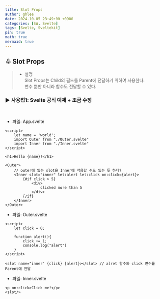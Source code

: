 ```yaml
---
title: Slot Props
author: ghlee
date: 2024-10-05 23:49:00 +0900
categories: [SW, Svelte]
tags: [Svelte, Sveltekit]
pin: true
math: true
mermaid: true
---
```


## ♧ Slot Props

> - 설명  
>   Slot Props는 Child의 필드를 Parent에 전달하기 위하여 사용한다.  
>   변수 뿐만 아니라 함수도 전달할 수 있다.

### ▶ 사용법1: Svelte 공식 예제 + 조금 수정

<br>

- 파일: App.svelte

```svelte
<script>
	let name = 'world';
	import Outer from "./Outer.svelte"
	import Inner from "./Inner.svelte"
</script>

<h1>Hello {name}!</h1>

<Outer>
	// outer에 있는 slot을 Inner에 적용할 수도 있는 듯 하다?
	<Inner slot="inner" let:alert let:click on:click={alert}>
		{#if click > 5}
			<div>
				clicked more than 5
			</div>
		{/if}
	</Inner>
</Outer>
```

- 파일: Outer.svelte

```svelte
<script>
	let click = 0;

	function alert(){
		click += 1;
		console.log("alert")
	}
</script>

<slot name="inner" {click} {alert}></slot> // alret 함수와 click 변수를 Parent에 전달
```

- 파일: Inner.svelte

```svelte
<p on:click>Click me!</p>
<slot/>
```

